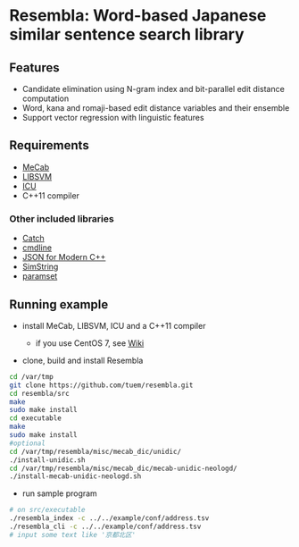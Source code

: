 # Resembla: Word-based Japanese similar sentence search library

## Features
- Candidate elimination using N-gram index and bit-parallel edit distance computation
- Word, kana and romaji-based edit distance variables and their ensemble
- Support vector regression with linguistic features

## Requirements
- [MeCab](http://taku910.github.io/mecab/)
- [LIBSVM](https://www.csie.ntu.edu.tw/~cjlin/libsvm/)
- [ICU](http://site.icu-project.org/)
- C++11 compiler

### Other included libraries
- [Catch](https://github.com/philsquared/Catch)
- [cmdline](https://github.com/tanakh/cmdline)
- [JSON for Modern C++](https://github.com/nlohmann/json)
- [SimString](https://github.com/chokkan/simstring)
- [paramset](https://github.com/tuem/paramset)

## Running example

- install MeCab, LIBSVM, ICU and a C++11 compiler
  - if you use CentOS 7, see [Wiki](../../wiki/Installation-on-CentOS-7)

- clone, build and install Resembla
```sh
cd /var/tmp
git clone https://github.com/tuem/resembla.git
cd resembla/src
make
sudo make install
cd executable
make
sudo make install
#optional
cd /var/tmp/resembla/misc/mecab_dic/unidic/
./install-unidic.sh
cd /var/tmp/resembla/misc/mecab_dic/mecab-unidic-neologd/
./install-mecab-unidic-neologd.sh
```

- run sample program
```sh
# on src/executable
./resembla_index -c ../../example/conf/address.tsv
./resembla_cli -c ../../example/conf/address.tsv
# input some text like '京都北区'
```
